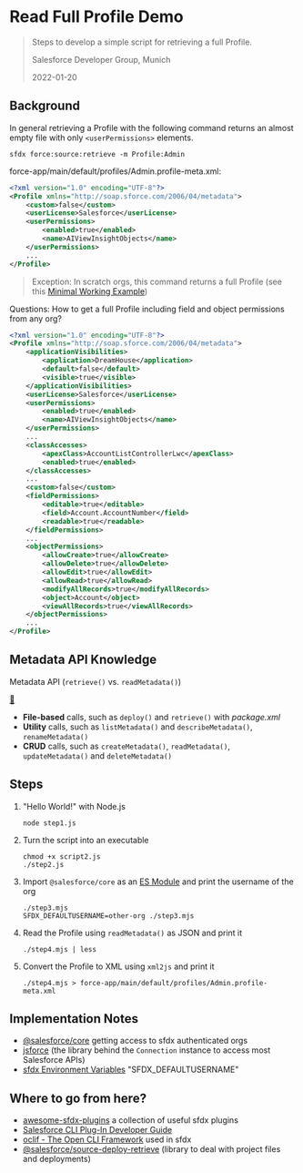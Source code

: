 # Read Full Profile Demo

> Steps to develop a simple script for retrieving a full Profile.
>
> Salesforce Developer Group, Munich
>
> 2022-01-20

## Background

In general retrieving a Profile with the following command returns an almost empty file with only `<userPermissions>` elements.

```console
sfdx force:source:retrieve -m Profile:Admin
```

force-app/main/default/profiles/Admin.profile-meta.xml:

```xml
<?xml version="1.0" encoding="UTF-8"?>
<Profile xmlns="http://soap.sforce.com/2006/04/metadata">
    <custom>false</custom>
    <userLicense>Salesforce</userLicense>
    <userPermissions>
        <enabled>true</enabled>
        <name>AIViewInsightObjects</name>
    </userPermissions>
    ...
</Profile>
```

> Exception: In scratch orgs, this command returns a full Profile (see this [Minimal Working Example](https://github.com/mdapi-issues/retrieve-behavior-scratch-org))

Questions: How to get a full Profile including field and object permissions from any org?

```xml
<?xml version="1.0" encoding="UTF-8"?>
<Profile xmlns="http://soap.sforce.com/2006/04/metadata">
    <applicationVisibilities>
        <application>DreamHouse</application>
        <default>false</default>
        <visible>true</visible>
    </applicationVisibilities>
    <userLicense>Salesforce</userLicense>
    <userPermissions>
        <enabled>true</enabled>
        <name>AIViewInsightObjects</name>
    </userPermissions>
    ...
    <classAccesses>
        <apexClass>AccountListControllerLwc</apexClass>
        <enabled>true</enabled>
    </classAccesses>
    ...
    <custom>false</custom>
    <fieldPermissions>
        <editable>true</editable>
        <field>Account.AccountNumber</field>
        <readable>true</readable>
    </fieldPermissions>
    ...
    <objectPermissions>
        <allowCreate>true</allowCreate>
        <allowDelete>true</allowDelete>
        <allowEdit>true</allowEdit>
        <allowRead>true</allowRead>
        <modifyAllRecords>true</modifyAllRecords>
        <object>Account</object>
        <viewAllRecords>true</viewAllRecords>
    </objectPermissions>
    ...
</Profile>
```

## Metadata API Knowledge

Metadata API (`retrieve()` vs. `readMetadata()`)

[🔗](https://developer.salesforce.com/docs/atlas.en-us.api_meta.meta/api_meta/meta_objects_intro.htm)

- **File-based** calls, such as `deploy()` and `retrieve()` with _package.xml_
- **Utility** calls, such as `listMetadata()` and `describeMetadata()`, `renameMetadata()`
- **CRUD** calls, such as `createMetadata()`, `readMetadata()`, `updateMetadata()` and `deleteMetadata()`

## Steps

1. "Hello World!" with Node.js

   ```console
   node step1.js
   ```

1. Turn the script into an executable

   ```console
   chmod +x script2.js
   ./step2.js
   ```

1. Import `@salesforce/core` as an [ES Module](https://developer.mozilla.org/en-US/docs/Web/JavaScript/Reference/Statements/import) and print the username of the org

   ```console
   ./step3.mjs
   SFDX_DEFAULTUSERNAME=other-org ./step3.mjs
   ```

1. Read the Profile using `readMetadata()` as JSON and print it

   ```console
   ./step4.mjs | less
   ```

1. Convert the Profile to XML using `xml2js` and print it

   ```console
   ./step4.mjs > force-app/main/default/profiles/Admin.profile-meta.xml
   ```

## Implementation Notes

- [@salesforce/core](https://forcedotcom.github.io/sfdx-core) getting access to sfdx authenticated orgs
- [jsforce](https://jsforce.github.io/start) (the library behind the `Connection` instance to access most Salesforce APIs)
- [sfdx Environment Variables](https://developer.salesforce.com/docs/atlas.en-us.sfdx_setup.meta/sfdx_setup/sfdx_dev_cli_env_variables.htm) "SFDX_DEFAULTUSERNAME"

## Where to go from here?

- [awesome-sfdx-plugins](https://github.com/mshanemc/awesome-sfdx-plugins) a collection of useful sfdx plugins
- [Salesforce CLI Plug-In Developer Guide](https://developer.salesforce.com/docs/atlas.en-us.sfdx_cli_plugins.meta/sfdx_cli_plugins/cli_plugins.htm)
- [oclif - The Open CLI Framework](https://oclif.io) used in sfdx
- [@salesforce/source-deploy-retrieve](https://forcedotcom.github.io/source-deploy-retrieve) (library to deal with project files and deployments)
